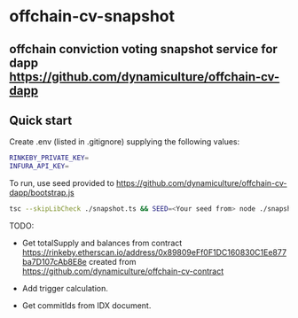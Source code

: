 # offchain-cv-snapshot
## offchain conviction voting snapshot service for dapp https://github.com/dynamiculture/offchain-cv-dapp
## Quick start
Create .env (listed in .gitignore) supplying the following values:
```sh
RINKEBY_PRIVATE_KEY=
INFURA_API_KEY=
```
To run, use seed provided to https://github.com/dynamiculture/offchain-cv-dapp/bootstrap.js
```sh
tsc --skipLibCheck ./snapshot.ts && SEED=<Your seed from> node ./snapshot.js
```
TODO:

- Get totalSupply and balances from contract https://rinkeby.etherscan.io/address/0x89809eFf0F1DC160830C1Ee877ba7D107cAb8E8e 
created from 
https://github.com/dynamiculture/offchain-cv-contract

- Add trigger calculation.
- Get commitIds from IDX document.
